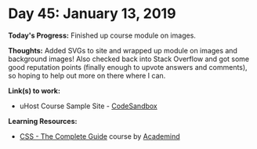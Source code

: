# Day 45: January 13, 2019

**Today's Progress:** Finished up course module on images.

**Thoughts:** Added SVGs to site and wrapped up module on images and background images! Also checked back into Stack Overflow and got some good reputation points (finally enough to upvote answers and comments), so hoping to help out more on there where I can.

**Link(s) to work:**
* uHost Course Sample Site - [CodeSandbox](https://codesandbox.io/embed/881n9xljn8?view=preview)

**Learning Resources:**
* [CSS - The Complete Guide](https://www.udemy.com/css-the-complete-guide-incl-flexbox-grid-sass/) course by [Academind](https://www.academind.com/)